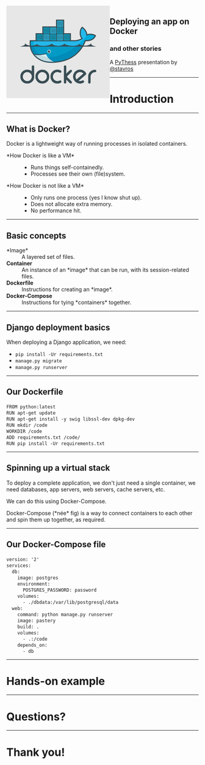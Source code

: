 <img src="img/logo.png" style="float: left" />

## Deploying an app on Docker

### and other stories

A [PyThess](https://www.meetup.com/PyThess/) presentation by [@stavros](https://www.twitter.com/stavros)

---

# Introduction

---

## What is Docker?

Docker is a lightweight way of running processes in isolated containers.

<dl>

<dt class="fragment" data-fragment-index="1">*How Docker is like a VM*</dt>
<dd class="fragment" data-fragment-index="1">
<ul>
    <li>Runs things self-containedly.</li>
    <li>Processes see their own (file)system.</li>
</ul>
</dd>

<dt class="fragment" data-fragment-index="2">*How Docker is not like a VM*</dt>
<dd class="fragment" data-fragment-index="2">
<ul>
    <li>Only runs one process (yes I know shut up).</li>
    <li>Does not allocate extra memory.</li>
    <li>No performance hit.</li>
</ul>
</dd>

</dl>

---

## Basic concepts

<dl>

<dt class="fragment" data-fragment-index="1">*Image*</dt>
<dd class="fragment" data-fragment-index="1">
A layered set of files.
</dd>

<dt class="fragment" data-fragment-index="2"><strong>Container</strong></dt>
<dd class="fragment" data-fragment-index="2">
An instance of an *image* that can be run, with its session-related files.
</dd>

<dt class="fragment" data-fragment-index="3"><strong>Dockerfile</strong></dt>
<dd class="fragment" data-fragment-index="3">
Instructions for creating an *image*.
</dd>

<dt class="fragment" data-fragment-index="4"><strong>Docker-Compose</strong></dt>
<dd class="fragment" data-fragment-index="4">
Instructions for tying *containers* together.
</dd>

</dl>

---

## Django deployment basics

When deploying a Django application, we need:

* `pip install -Ur requirements.txt`
* `manage.py migrate`
* `manage.py runserver`

---

## Our Dockerfile

```
FROM python:latest
RUN apt-get update
RUN apt-get install -y swig libssl-dev dpkg-dev
RUN mkdir /code
WORKDIR /code
ADD requirements.txt /code/
RUN pip install -Ur requirements.txt
```

---

## Spinning up a virtual stack

<p class="fragment" data-fragment-index="1">
To deploy a complete application, we don't just need a single container, we need
databases, app servers, web servers, cache servers, etc.
</p>

<p class="fragment" data-fragment-index="2">
We can do this using Docker-Compose.
</p>

<p class="fragment" data-fragment-index="3">
Docker-Compose (*née* fig) is a way to connect containers to each other and spin
them up together, as required.
</p>

---

## Our Docker-Compose file

```
version: '2'
services:
  db:
    image: postgres
    environment:
      POSTGRES_PASSWORD: password
    volumes:
      - ./dbdata:/var/lib/postgresql/data
  web:
    command: python manage.py runserver
    image: pastery
    build: .
    volumes:
      - .:/code
    depends_on:
      - db
```

---

# Hands-on example

---

# Questions?

---

# Thank you!
